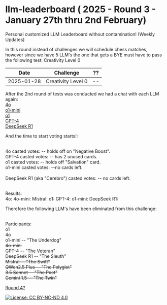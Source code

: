 # llm-leaderboard  ( 2025 - Round 3 - January 27th thru 2nd February)
Personal customized LLM Leaderboard without contamination! (Weekly Updates)

In this round instead of challenges we will schedule chess matches, however since we have 5 LLM's the one that gets a BYE must have to pass the following test: Creativity Level 0<br>

| Date       | Challenge                             | ??                    |
|------------|---------------------------------------|-----------------------|
| 2025-01-28 | Creativity Level 0                    |   --                  |


After the 2nd round of tests was conducted we had a chat with each LLM again:<br>
    [4o]()<br>
    [o1-mini]()<br>
    [o1]()<br>
    [GPT-4]()<br>
    [DeepSeek R1]()<br>

And the time to start voting starts!:<br><br>

4o casted votes:  -- holds off on "Negative Boost".<br>
GPT-4 casted votes: -- has 2 unused cards.<br>
o1 casted votes:  -- holds off "Salvation" card. <br>
o1-mini casted votes: --no cards left.<br><br>
DeepSeek R1 (aka "Cerebro") casted votes: -- no cards left.  <br><br>

Results:<br>
    4o: 
    4o-mini: 
    Mistral: 
    o1: 
    GPT-4: 
    o1-mini: 
    DeepSeek R1: 

Therefore the following LLM's have been eliminated from this challenge:<br><br>
    
Participants:<br>
o1<br>
4o<br>
o1-mini -- "The Underdog"<br>
<strike>4o-mini</strike><br>
GPT-4 -- "The Veteran"<br>
DeepSeek R1 -- "The Sleuth"<br>
<strike>Mistral -- "The Swift"</strike><br>
<strike>QWen2.5 Plus -- "The Polyglot"</strike><br>
<strike>3.5 Sonnet -- "The Poet"</strike><br>
<strike>Gemini 1.5 -- "The Twin"</strike><br>

[Round 4?]()

[![License: CC BY-NC-ND 4.0](https://img.shields.io/badge/License-CC%20BY--NC--ND%204.0-lightgrey.svg)](https://creativecommons.org/licenses/by-nc-nd/4.0/)

